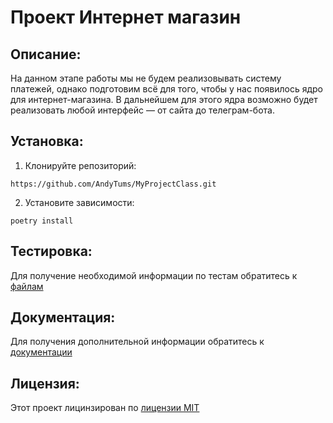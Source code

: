 # Проект Интернет магазин

## Описание:

На данном этапе работы мы не будем реализовывать систему платежей, однако подготовим всё для того, чтобы у нас появилось
ядро для интернет-магазина. В дальнейшем для этого ядра возможно будет реализовать любой интерфейс — от сайта до
телеграм-бота.

## Установка:

1. Клонируйте репозиторий:

```
https://github.com/AndyTums/MyProjectClass.git
```

2. Установите зависимости:

```
poetry install
```

## Тестировка:

Для получение необходимой информации по тестам обратитесь к [файлам](tests)

## Документация:

Для получения дополнительной информации обратитесь к [документации](README.md)

## Лицензия:

Этот проект лицинзирован по [лицензии MIT](LICENSES)